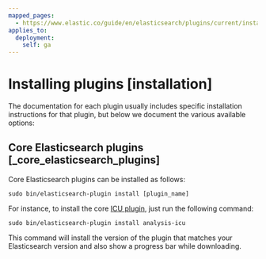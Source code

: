 ```yaml
---
mapped_pages:
  - https://www.elastic.co/guide/en/elasticsearch/plugins/current/installation.html
applies_to:
  deployment:
    self: ga
---
```


# Installing plugins [installation]

The documentation for each plugin usually includes specific installation instructions for that plugin, but below we document the various available options:


## Core Elasticsearch plugins [_core_elasticsearch_plugins]

Core Elasticsearch plugins can be installed as follows:

```shell
sudo bin/elasticsearch-plugin install [plugin_name]
```

For instance, to install the core [ICU plugin](/reference/elasticsearch-plugins/analysis-icu.md), just run the following command:

```shell
sudo bin/elasticsearch-plugin install analysis-icu
```

This command will install the version of the plugin that matches your Elasticsearch version and also show a progress bar while downloading.


